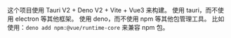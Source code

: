 这个项目使用 Tauri V2 + Deno V2 + Vite + Vue3 来构建。
使用 tauri，而不使用 electron 等其他框架。
使用 deno，而不使用 npm 等其他包管理工具。
    比如使用：`deno add npm:@vue/runtime-core` 来兼容 npm 包。